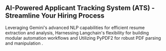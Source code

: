 ## AI-Powered Applicant Tracking System (ATS) - Streamline Your Hiring Process

Leveraging Gemini's advanced NLP capabilities for efficient resume extraction and analysis, Harnessing Langchain's flexibility for building modular automation workflows and Utilizing PyPDF2 for robust PDF parsing and manipulation .
